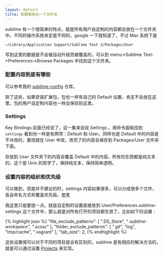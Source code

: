 ```yaml
---
layout: default
title: 配置都放在一个文件夹
---
```


sublime 有一个很简单的特点，就是所有用户自定制的内容都会放在一个文件夹中。不同的操作系统肯定是不同的，google 一下就知道了，不过 Mac 系统下是

    ~/Library/Application Support/Sublime Text 3/Packages/User

写到这里的数据是不会被自动升级而被覆盖的。可以到 menu->Sublime Text->Preferences->Browse Packages 中找到这个文件夹。

### 配置内容到底有哪些

可以参考我的 [sublime-config](https://github.com/happypeter/sublime-config) 仓库。

除了这些，如果安装扩展包，包也一样有自己的 Default 设置，肯定不会放在这里。包的用户自定制内容也一样会保存到这里。

### Settings

Key Bindings 前面已经说了，这一集来说说 Settings 。用命令面板找到 `settings` 看到也一样是有两项：Default 和 User。同样也是 Default 中的内容是不许改的，要改就在 User 中改，改完了的内容会保存到 Packages/User 文件夹下面。

存放到 User 文件夹下的内容会覆盖 Default 中的内容。所有的东西都是纯文本的，这个是 Unix 的哲学了，保持纯文本，保持简单透明。


### 设置内容的组织和优先级

可以做到，但是并不建议的时，settings 内容如果很多，可以分成很多个文件，各自命名方式和覆盖优先级。[参考](http://sublime-text-unofficial-documentation.readthedocs.org/en/latest/customization/settings.html#format)

我这里只是要提一点。就是自定制的设置直接放到 User/Preferences.sublime-settings 这个文件中，那么就是对所有打开的项目都生效了。比如如下的设置：

{% highlight json %}
"file_exclude_patterns":
[
	".DS_Store",
	"*.sublime-workspace",
	"*.scssc"
],
"folder_exclude_patterns":
[
	".git",
	"log",
	"tmp/cache",
	".vagrant"
],
"tab_size": 2,
{% endhighlight %}

这些设置很可以对于不同的项目是会有区别的，sublime 是有相应的解决方法的，就是可以通过设置 [Projects](http://www.sublimetext.com/docs/3/projects.html) 来实现。
